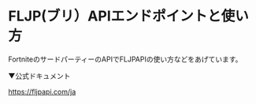 # FLJP(ブリ）APIエンドポイントと使い方

FortniteのサードパーティーのAPIでFLJPAPIの使い方などをあげています。

▼公式ドキュメント 


https://fljpapi.com/ja

